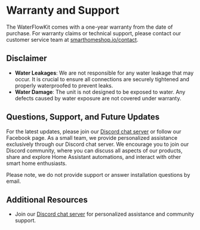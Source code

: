 # Warranty and Support

The WaterFlowKit comes with a one-year warranty from the date of purchase. For warranty claims or technical support, please contact our customer service team at [smarthomeshop.io/contact](https://smarthomeshop.io/contact).

## Disclaimer
- **Water Leakages**: We are not responsible for any water leakage that may occur. It is crucial to ensure all connections are securely tightened and properly waterproofed to prevent leaks.
- **Water Damage**: The unit is not designed to be exposed to water. Any defects caused by water exposure are not covered under warranty.

## Questions, Support, and Future Updates

For the latest updates, please join our [Discord chat server](https://smarthomeshop.io/discord) or follow our Facebook page. As a small team, we provide personalized assistance exclusively through our Discord chat server. We encourage you to join our Discord community, where you can discuss all aspects of our products, share and explore Home Assistant automations, and interact with other smart home enthusiasts. 

Please note, we do not provide support or answer installation questions by email.

## Additional Resources

- Join our [Discord chat server](https://smarthomeshop.io/discord) for personalized assistance and community support.
